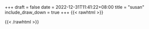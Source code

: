 
+++ 
draft = false
date = 2022-12-31T11:41:22+08:00
title = "susan"
include_draw_down = true
+++
{{< rawhtml >}}
<script type="text/javascript">
    net_value = '16.91%'
    data_x = ['2022-09-15', '2022-09-16', '2022-09-17', '2022-09-18', '2022-09-19', '2022-09-20', '2022-09-21', '2022-09-22', '2022-09-23', '2022-09-24', '2022-09-25', '2022-09-26', '2022-09-27', '2022-09-28', '2022-09-29', '2022-09-30', '2022-10-01', '2022-10-02', '2022-10-03', '2022-10-04', '2022-10-05', '2022-10-06', '2022-10-07', '2022-10-08', '2022-10-09', '2022-10-10', '2022-10-11', '2022-10-12', '2022-10-13', '2022-10-14', '2022-10-15', '2022-10-16', '2022-10-17', '2022-10-18', '2022-10-19', '2022-10-20', '2022-10-21', '2022-10-22', '2022-10-23', '2022-10-24', '2022-10-25', '2022-10-26', '2022-10-27', '2022-10-28', '2022-10-29', '2022-10-30', '2022-10-31', '2022-11-01', '2022-11-02', '2022-11-03', '2022-11-04', '2022-11-05', '2022-11-06', '2022-11-07', '2022-11-08', '2022-11-09', '2022-11-10', '2022-11-11', '2022-11-12', '2022-11-13', '2022-11-14', '2022-11-15', '2022-11-16', '2022-11-17', '2022-11-18', '2022-11-19', '2022-11-20', '2022-11-21', '2022-11-22', '2022-11-23', '2022-11-24', '2022-11-25', '2022-11-26', '2022-11-27', '2022-11-28', '2022-11-29', '2022-11-30', '2022-12-01', '2022-12-02', '2022-12-03', '2022-12-04', '2022-12-05', '2022-12-06', '2022-12-07', '2022-12-08', '2022-12-09', '2022-12-10', '2022-12-11', '2022-12-12', '2022-12-13', '2022-12-14', '2022-12-15', '2022-12-16', '2022-12-17', '2022-12-18', '2022-12-19', '2022-12-20', '2022-12-21', '2022-12-22', '2022-12-23', '2022-12-24', '2022-12-25', '2022-12-26', '2022-12-27', '2022-12-28']
    data_x_w = []
    data_net_value = [0.0, 0.000569209978830308, -0.00227683991532123, -0.00284604989415154, -0.00284604989415154, -0.0125226195342668, -0.00170762993649092, 0.014799459449588001, 0.0142302494707577, 0.00227683991532123, 0.0119534095554365, 0.0165070893860789, 0.0216299791955517, 0.00910735966128493, -0.00113841995766062, -0.00113841995766062, -0.00569209978830308, -0.007399729724794009, -0.00398446985181216, -0.00170762993649092, -0.0119534095554365, -0.00455367983064247, 0.0210607692167214, 0.031306548835667004, 0.0187839293014002, 0.0261836590261942, 0.0239068191108729, 0.0318757588144973, 0.0307373388568366, 0.029598918899176003, 0.0495212681582368, 0.0597670477771824, 0.0563517879042005, 0.0603362577560127, 0.0523673180523884, 0.0620438876925036, 0.060905467734843, 0.05350573801004901, 0.0466752182640853, 0.0677359874808067, 0.0614746777136733, 0.0512288980947277, 0.0415523284546125, 0.0187839293014002, 0.0239068191108729, 0.0239068191108729, 0.0307373388568366, 0.0358602286663094, 0.0421215384334428, 0.0506596881158974, 0.0375678586028003, 0.0392754885392913, 0.0284604989415154, 0.0267528690050245, 0.0375678586028003, 0.0449675883275943, 0.0489520581794065, 0.0580594178406914, 0.0597670477771824, 0.0660283575443157, 0.0870891267610371, 0.0973349063799827, 0.10416542612594601, 0.11441120574489201, 0.10814989597775901, 0.11384199576606199, 0.12579540532149802, 0.11441120574489201, 0.121241725490856, 0.11042673589308001, 0.11498041572372199, 0.105303846083607, 0.113272785787231, 0.12579540532149802, 0.12579540532149802, 0.11782646561787401, 0.112134365829571, 0.11498041572372199, 0.12522619534266802, 0.14173328472874697, 0.14002565479225598, 0.14401012464406798, 0.155394324220674, 0.15368669428418302, 0.143440914665238, 0.130349085152141, 0.136041184940444, 0.16393247390312898, 0.168486153733771, 0.169055363712602, 0.171332203627923, 0.17247062358558302, 0.165070893860789, 0.158240374114826, 0.17076299364909303, 0.17816272337388697, 0.17076299364909303, 0.174178253522074, 0.171332203627923, 0.18271640320452898, 0.190685342908153, 0.18385482316219, 0.17303983356441402, 0.167916943754941, 0.169055363712602]
    data_net_value_w = []
    data_draw_down = [0.0, 0.0, 0.284604989415154, 0.341525987298185, 0.341525987298185, 1.30918295130971, 0.227683991532123, 0.0, 0.0569209978830299, 1.25226195342668, 0.28460498941515, 0.0, 0.0, 1.25226195342668, 2.2768399153212298, 2.2768399153212298, 2.73220789838548, 2.90297089203457, 2.5614449047363896, 2.33376091320426, 3.35833887509882, 2.61836590261942, 0.0569209978830299, 0.0, 1.25226195342668, 0.5122889809472799, 0.73997297247941, 0.0, 0.11384199576607, 0.22768399153213, 0.0, 0.0, 0.34152598729819, 0.0, 0.79689397036243, 0.0, 0.113841995766061, 0.85381496824546, 1.53686694284183, 0.0, 0.62613097671334, 1.6507089386078997, 2.61836590261942, 4.89520581794065, 4.38291683699338, 4.38291683699338, 3.69986486239701, 3.18757588144973, 2.5614449047363896, 1.70762993649093, 3.01681288780064, 2.84604989415154, 3.9275488539291303, 4.09831184757822, 3.01681288780064, 2.27683991532124, 1.8783929301400202, 0.96765696401153, 0.79689397036243, 0.17076299364910003, 0.0, 0.0, 0.0, 0.0, 0.6261309767133, 0.056920997882999, 0.0, 1.1384199576606, 0.45536798306419896, 1.5368669428418003, 1.0814989597776, 2.0491559237891, 1.2522619534267, 0.0, 0.0, 0.7968939703624001, 1.3661039491926998, 1.0814989597776, 0.0569209978830004, 0.0, 0.170762993649098, 0.0, 0.0, 0.170762993649101, 1.1953409555436, 2.5045239068532994, 1.935313928023, 0.0, 0.0, 0.0, 0.0, 0.0, 0.7399729724794001, 1.4230249470757, 0.17076299364899802, 0.0, 0.7399729724794001, 0.39844698518129995, 0.683051974596399, 0.0, 0.0, 0.683051974596299, 1.7645509343738999, 2.2768399153212, 2.1629979195551003]
    data_draw_down_w = []
</script>
{{< /rawhtml >}}
